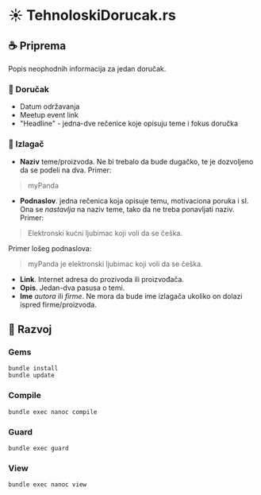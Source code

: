 
# :sunny: TehnoloskiDorucak.rs

## :coffee: Priprema

Popis neophodnih informacija za jedan doručak.

### :doughnut: Doručak

+ Datum održavanja
+ Meetup event link
+ "Headline" - jedna-dve rečenice koje opisuju teme i fokus doručka

### :cookie: Izlagač

+ **Naziv** teme/proizvoda. Ne bi trebalo da bude dugačko, te je dozvoljeno da se podeli na dva. Primer:

> myPanda

+ **Podnaslov**. jedna rečenica koja opisuje temu, motivaciona poruka i sl. Ona se _nastavlja_ na naziv teme,
  tako da ne treba ponavljati naziv. Primer:

> Elektronski kućni ljubimac koji voli da se češka.

Primer lošeg podnaslova:

> myPanda je elektronski ljubimac koji voli da se češka.

+ **Link**. Internet adresa do prozivoda ili proizvođača.
+ **Opis**. Jedan-dva pasusa o temi.
+ **Ime** _autora_ ili _firme_. Ne mora da bude ime izlagača ukoliko on dolazi ispred
  firme/proizvoda.


## :floppy_disk: Razvoj

### Gems

	bundle install
	bundle update

### Compile

    bundle exec nanoc compile

### Guard

	bundle exec guard

### View

    bundle exec nanoc view

